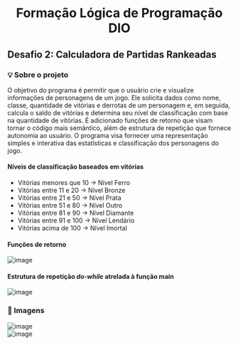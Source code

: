 # <p align="center">Formação Lógica de Programação DIO</p>

## Desafio 2: Calculadora de Partidas Rankeadas 

### 💡 Sobre o projeto
O objetivo do programa é permitir que o usuário crie e visualize informações de personagens de um jogo. Ele solicita dados como nome, classe, quantidade de vitórias e derrotas de um personagem e, em seguida, calcula o saldo de vitórias e determina seu nível de classificação com base na quantidade de vitórias. É adicionado funções de retorno que visam tornar o código mais semântico, além de estrutura de repetição que fornece autonomia ao usuário. O programa visa fornecer uma representação simples e interativa das estatísticas e classificação dos personagens do jogo. 

#### Níveis de classificação baseados em vitórias
- Vitórias menores que 10 -> Nível Ferro
- Vitórias entre 11 e 20 -> Nível Bronze
- Vitórias entre 21 e 50 -> Nível Prata
- Vitórias entre 51 e 80 -> Nível Outro
- Vitórias entre 81 e 90 -> Nível Diamante
- Vitórias entre 91 e 100 -> Nível Lendário
- Vitórias acima de 100 -> Nível Imortal

#### Funções de retorno
![image](https://github.com/gabriellydasi/Calculadora_PartidasRankeadas/assets/108135153/3397f745-616e-4452-bde2-403cb4d890a7)


#### Estrutura de repetição *do-while* atrelada à função main
![image](https://github.com/gabriellydasi/Calculadora_PartidasRankeadas/assets/108135153/a7e8d1f7-48a8-483e-bb6f-c958e9a382dd)

### 📱 Imagens
![image](https://github.com/gabriellydasi/Calculadora_PartidasRankeadas/assets/108135153/c5ca0ca3-b4e4-4f84-8b4e-9c5ecd8f99e9)
<br> <!-- espaço -->
![image](https://github.com/gabriellydasi/Calculadora_PartidasRankeadas/assets/108135153/ed8909e7-76a4-436a-94d4-9dafd2bed007)








<br> <!-- espaço -->
<br> <!-- espaço -->


